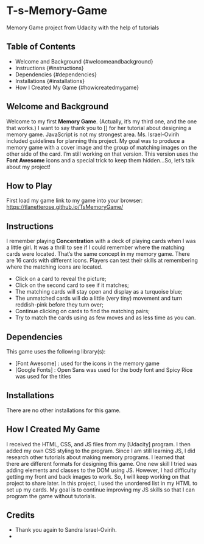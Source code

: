 # T-s-Memory-Game
Memory Game project from Udacity with the help of tutorials

## Table of Contents
* Welcome and Background {#welcomeandbackground}
* Instructions {#instructions}
* Dependencies {#dependencies}
* Installations {#installations}
* How I Created My Game {#howicreatedmygame}

## Welcome and Background

Welcome to my first **Memory Game**. (Actually, it’s my third one, and the one that works.)  I want to say thank you to [] for her tutorial about designing a memory game. JavaScript is not my strongest area. Ms. Israel-Ovirih included guidelines for planning this project. My goal was to produce a memory game with a cover image and the group of matching images on the other side of the card. I’m still working on that version. This version uses the **Font Awesome**  icons and a special trick to keep them hidden…So, let’s talk about my project!

## How to Play
First load my game link to my game into your browser: https://tlanetterose.github.io/TsMemoryGame/

## Instructions

I remember playing **Concentration** with a deck of playing cards when I was a little girl. It was a thrill to see if I could remember where the matching cards were located. That’s the same concept in my memory game. There are 16 cards with different icons. Players can test their skills at remembering where the matching icons are located. 
* Click on a card to reveal the picture;
* Click on the second card to see if it matches;
* The matching cards will stay open and display as a turquoise blue; 
* The unmatched cards will do a little (very tiny) movement and turn reddish-pink before they turn over;
* Continue clicking on cards to find the matching pairs;
* Try to match the cards using as few moves and as less time as you can. 

## Dependencies

This game uses the following library(s):
-  [Font Awesome] : used for the icons in the memory game
-  [Google Fonts] : Open Sans was used for the body font and Spicy Rice was used for the titles

## Installations 

There are no other installations for this game.

## How I Created My Game

I received the HTML, CSS, and JS files from my [Udacity] program. I then added my own CSS styling to the program. Since I am still learning JS, I did research other tutorials about making  memory programs. I learned that there are different formats for designing this game. 
One new skill I tried was adding elements and classes to the DOM using JS. However, I had difficulty getting my front and back images to work. So, I will keep working on that  project to share later. In this project, I used the unordered list in my HTML to set up my cards. My goal is to continue improving my JS skills so that I can program the game without tutorials. 

## Credits
* Thank you again to Sandra Israel-Ovirih. 
* 


